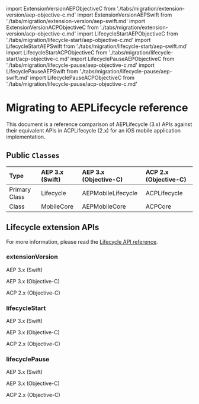 import ExtensionVersionAEPObjectiveC from './tabs/migration/extension-version/aep-objective-c.md'
import ExtensionVersionAEPSwift from './tabs/migration/extension-version/aep-swift.md'
import ExtensionVersionACPObjectiveC from './tabs/migration/extension-version/acp-objective-c.md'
import LifecycleStartAEPObjectiveC from './tabs/migration/lifecycle-start/aep-objective-c.md'
import LifecycleStartAEPSwift from './tabs/migration/lifecycle-start/aep-swift.md'
import LifecycleStartACPObjectiveC from './tabs/migration/lifecycle-start/acp-objective-c.md'
import LifecyclePauseAEPObjectiveC from './tabs/migration/lifecycle-pause/aep-objective-c.md'
import LifecyclePauseAEPSwift from './tabs/migration/lifecycle-pause/aep-swift.md'
import LifecyclePauseACPObjectiveC from './tabs/migration/lifecycle-pause/acp-objective-c.md'

# Migrating to AEPLifecycle reference

This document is a reference comparison of AEPLifecycle (3.x) APIs against their equivalent APIs in ACPLifecycle (2.x) for an iOS mobile application implementation.

## Public `Classes`

| Type | AEP 3.x (Swift) | AEP 3.x (Objective-C) | ACP 2.x (Objective-C) |
| :--- | :--- | :--- | :--- |
| Primary Class | Lifecycle | AEPMobileLifecycle | ACPLifecycle |
| Class | MobileCore | AEPMobileCore | ACPCore |

## Lifecycle extension APIs

For more information, please read the [Lifecycle API reference](./api-reference.md).

### extensionVersion

<TabsBlock orientation="horizontal" slots="heading, content" repeat="3"/>

AEP 3.x (Swift)

<ExtensionVersionAEPSwift/>

AEP 3.x (Objective-C)

<ExtensionVersionAEPObjectiveC/>

ACP 2.x (Objective-C)

<ExtensionVersionACPObjectiveC/>

### lifecycleStart

<TabsBlock orientation="horizontal" slots="heading, content" repeat="3"/>

AEP 3.x (Swift)

<LifecycleStartAEPSwift/>

AEP 3.x (Objective-C)

<LifecycleStartAEPObjectiveC/>

ACP 2.x (Objective-C)

<LifecycleStartACPObjectiveC/>

### lifecyclePause

<TabsBlock orientation="horizontal" slots="heading, content" repeat="3"/>

AEP 3.x (Swift)

<LifecyclePauseAEPSwift/>

AEP 3.x (Objective-C)

<LifecyclePauseAEPObjectiveC/>

ACP 2.x (Objective-C)

<LifecyclePauseACPObjectiveC/>

